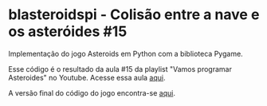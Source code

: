 # blasteroidspi - Colisão entre a nave e os asteróides #15
Implementação do jogo Asteroids em Python com a biblioteca Pygame.

Esse código é o resultado da aula #15 da playlist "Vamos programar Asteroides" no Youtube. Acesse essa aula [aqui](https://youtu.be/zOHUH706dgs).

A versão final do código do jogo encontra-se [aqui](https://github.com/camargo-advanced/blasteroidspi).
